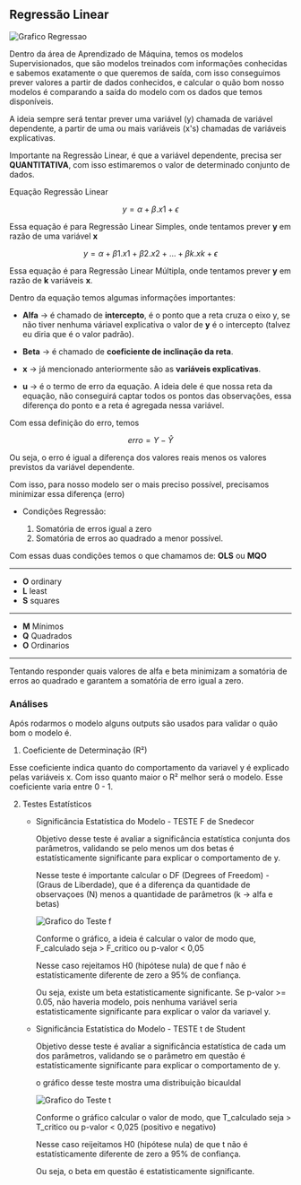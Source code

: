 ## Regressão Linear

![Grafico Regressao](https://s.dicionariofinanceiro.com/imagens/normdist-regression.jpg)


Dentro da área de Aprendizado de Máquina, temos os modelos Supervisionados, que são modelos treinados com informações conhecidas e sabemos exatamente o que queremos de saída, com isso conseguimos prever valores a partir de dados conhecidos, e calcular o quão bom nosso modelos é comparando a saída do modelo com os dados que temos disponíveis.

A ideia sempre será tentar prever uma variável (y) chamada de variável dependente, a partir de uma ou mais variáveis (x's) chamadas de variáveis explicativas.

Importante na Regressão Linear, é que a variável dependente, precisa ser **QUANTITATIVA**, com isso estimaremos o valor de determinado conjunto de dados.

Equação Regressão Linear

$$
   y = \alpha + \beta.x1 + \epsilon
$$

Essa equação é para Regressão Linear Simples, onde tentamos prever **y** em razão de uma variável **x**


$$
   y = \alpha + \beta1.x1 + \beta2.x2 + ... + \beta k.x k + \epsilon
$$

Essa equação é para Regressão Linear Múltipla, onde tentamos prever **y** em razão de **k** variáveis **x**.

Dentro da equação temos algumas informações importantes:

* **Alfa** -> é chamado de **intercepto**, é o ponto que a reta cruza o eixo y, se não tiver nenhuma váriavel explicativa o valor de **y** é o intercepto (talvez eu diria que é o valor padrão).

* **Beta** -> é chamado de **coeficiente de inclinação da reta**.

* **x** ->  já mencionado anteriormente são as **variáveis explicativas**.

* **u** -> é o termo de erro da equação. A ideia dele é que nossa reta da equação, não conseguirá captar todos os pontos das observações, essa diferença do ponto e a reta é agregada nessa variável.

Com essa definição do erro, temos

$$
    erro = Y - Ŷ
$$

Ou seja, o erro é igual a diferença dos valores reais menos os valores previstos da variável dependente.

Com isso, para nosso modelo ser o mais preciso possível, precisamos minimizar essa diferença (erro)

* Condições Regressão:

    1. Somatória de erros igual a zero
    2. Somatória de erros ao quadrado a menor possível.

Com essas duas condições temos o que chamamos de: **OLS** ou **MQO**

___
- **O** ordinary 
- **L** least
- **S** squares
___
- **M** Mínimos
- **Q** Quadrados
- **O** Ordinarios
___

Tentando responder quais valores de alfa e beta minimizam a somatória de erros ao quadrado e garantem a somatória de erro igual a zero.

### Análises

Após rodarmos o modelo alguns outputs são usados para validar o quão bom o modelo é.

1. Coeficiente de Determinação (R²)

Esse coeficiente indica quanto do comportamento da variavel y é explicado pelas variáveis x. Com isso quanto maior o R² melhor será o modelo.
Esse coeficiente varia entre 0 - 1.

2. Testes Estatísticos

    * Significância Estatística do Modelo - TESTE F de Snedecor
        <p> Objetivo desse teste é avaliar a significância estatística conjunta dos parâmetros, validando se pelo menos um dos betas é estatísticamente significante para explicar o comportamento de y.</p>
        <p> Nesse teste é importante calcular o DF (Degrees of Freedom) - (Graus de Liberdade), que é a diferença da quantidade de observaçoes (N) menos a quantidade de parâmetros (k -> alfa e betas)</p>

        ![Grafico do Teste f](https://e7.pngegg.com/pngimages/830/362/png-clipart-f-distribution-f-test-percentile-statistics-test-statistic-others.png)

        Conforme o gráfico, a ideia é calcular o valor de modo
        que, F_calculado seja > F_critico ou p-valor < 0,05

        Nesse caso rejeitamos H0 (hipótese nula) de que f não é estatísticamente diferente de zero a 95% de confiança.

        Ou seja, existe um beta estatisticamente significante.
        Se p-valor >= 0.05, não haveria modelo, pois nenhuma variável seria estatisticamente significante para explicar o valor da variavel y.


    * Significância Estatística do Modelo - TESTE t de Student
        <p> Objetivo desse teste é avaliar a significância estatística de cada um dos parâmetros, validando se o parâmetro em questão é estatísticamente significante para explicar o comportamento de y.</p>
        <p>o gráfico desse teste mostra uma distribuição bicauldal</p>

        ![Grafico do Teste t](https://upload.wikimedia.org/wikipedia/commons/thumb/7/7a/Teste_T_Gr%C3%A1fico_bicaudal_v2.png/300px-Teste_T_Gr%C3%A1fico_bicaudal_v2.png)

        Conforme o gráfico calcular o valor de modo,
        que T_calculado seja > T_critico ou p-valor < 0,025 (positivo e negativo)

        Nesse caso reijeitamos H0 (hipótese nula) de que t não é estatísticamente diferente de zero a 95% de confiança.

        Ou seja, o beta em questão é estatisticamente significante.



